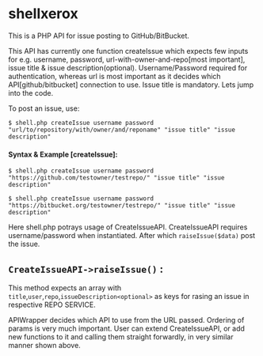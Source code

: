 # shellxerox

This is a PHP API for issue posting to GitHub/BitBucket.

This API has currently one function createIssue which expects few inputs for e.g. username, password, url-with-owner-and-repo[most important], issue title & issue description(optional). Username/Password required for authentication, whereas url is most important as it decides which API[github/bitbucket] connection to use. Issue title is mandatory. Lets jump into the code.

To post an issue, use:

``$ shell.php createIssue username password "url/to/repository/with/owner/and/reponame" "issue title" "issue description"``

#### Syntax & Example [createIssue]:

``$ shell.php createIssue username password "https://github.com/testowner/testrepo/" "issue title" "issue description"``


``$ shell.php createIssue username password "https://bitbucket.org/testowner/testrepo/" "issue title" "issue description"``

Here shell.php potrays usage of CreateIssueAPI. CreateIssueAPI requires username/password when instantiated. After which ``raiseIssue($data)`` post the issue.


## ``CreateIssueAPI->raiseIssue()`` : 
This method expects an array with `title`,`user`,`repo`,`issueDescription<optional>` as keys for rasing an issue in respective REPO SERVICE.

APIWrapper decides which API to use from the URL passed. Ordering of params is very much important. User can extend CreateIssueAPI, or add new functions to it and calling them straight forwardly, in very similar manner shown above.




